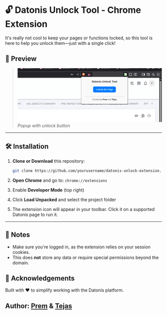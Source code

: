 # 🔓 Datonis Unlock Tool - Chrome Extension
It's really not cool to keep your pages or functions locked, so this tool is here to help you unlock them—just with a single click!


## 📸 Preview

> ![screenshot](./image.png)  
> _Popup with unlock button_

---

## 🛠️ Installation

1. **Clone or Download** this repository:
    ```bash
    git clone https://github.com/yourusername/datonis-unlock-extension.git
    ```

2. **Open Chrome** and go to: `chrome://extensions`

3. Enable **Developer Mode** (top right)

4. Click **Load Unpacked** and select the project folder

5. The extension icon will appear in your toolbar. Click it on a supported Datonis page to run it.

---


## 📌 Notes

* Make sure you're logged in, as the extension relies on your session cookies.
* This does **not** store any data or require special permissions beyond the domain.



## 🙌 Acknowledgements

Built with ❤️ to simplify working with the Datonis platform.

Author:
<a href="https://github.com/Prem07a"> Prem</a> & <a href="https://github.com/tejasSanap"> Tejas</a>
---


